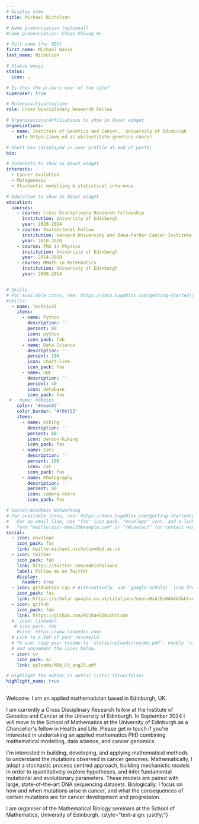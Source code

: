 ```yaml
---
# Display name
title: Michael Nicholson

# Name pronunciation (optional)
#name_pronunciation: Chien Shiung Wu

# Full name (for SEO)
first_name: Michael David
last_name: Nicholson

# Status emoji
status:
  icon: ☕️

# Is this the primary user of the site?
superuser: true

# Role/position/tagline
role: Cross Disciplinary Research Fellow

# Organizations/Affiliations to show in About widget
organizations:
  - name: Institute of Genetics and Cancer,  University of Edinburgh
    url: https://www.ed.ac.uk/institute-genetics-cancer

# Short bio (displayed in user profile at end of posts)
bio:

# Interests to show in About widget
interests:
  - Cancer evolution
  - Mutagenesis
  - Stochastic modelling & statistical inference

# Education to show in About widget
education:
  courses:
    - course: Cross Disciplinary Research Fellowship          
      institution: University of Edinburgh
      year: 2020-2024
    - course: Postdoctoral Fellow
      institution: Harvard University and Dana-Farber Cancer Institute
      year: 2018-2020
    - course: PhD in Physics
      institution: University of Edinburgh
      year: 2014-2018
    - course: MMath in Mathematics
      institution: University of Edinburgh
      year: 2008-2014


# Skills
# For available icons, see: https://docs.hugoblox.com/getting-started/page-builder/#icons
#skills:
  - name: Technical
    items:
      - name: Python
        description: ''
        percent: 80
        icon: python
        icon_pack: fab
      - name: Data Science
        description: ''
        percent: 100
        icon: chart-line
        icon_pack: fas
      - name: SQL
        description: ''
        percent: 40
        icon: database
        icon_pack: fas
 # - name: Hobbies
    color: '#eeac02'
    color_border: '#f0bf23'
    items:
      - name: Hiking
        description: ''
        percent: 60
        icon: person-hiking
        icon_pack: fas
      - name: Cats
        description: ''
        percent: 100
        icon: cat
        icon_pack: fas
      - name: Photography
        description: ''
        percent: 80
        icon: camera-retro
        icon_pack: fas

# Social/Academic Networking
# For available icons, see: https://docs.hugoblox.com/getting-started/page-builder/#icons
#   For an email link, use "fas" icon pack, "envelope" icon, and a link in the
#   form "mailto:your-email@example.com" or "/#contact" for contact widget.
social:
  - icon: envelope
    icon_pack: fas
    link: mailto:michael.nicholson@ed.ac.uk
  - icon: twitter
    icon_pack: fab
    link: https://twitter.com/mdnicholson3
    label: Follow me on Twitter
    display:
      header: true
  - icon: graduation-cap # Alternatively, use `google-scholar` icon from `ai` icon pack
    icon_pack: fas
    link: https://scholar.google.co.uk/citations?user=BsbJEv0AAAAJ&hl=en
  - icon: github
    icon_pack: fab
    link: https://github.com/MichaelDNicholson
  #- icon: linkedin
   # icon_pack: fab
    #link: https://www.linkedin.com/
  # Link to a PDF of your resume/CV.
  # To use: copy your resume to `static/uploads/resume.pdf`, enable `ai` icons in `params.yaml`,
  # and uncomment the lines below.
  - icon: cv
    icon_pack: ai
    link: uploads/MDN_CV_aug23.pdf

# Highlight the author in author lists? (true/false)
highlight_name: true
---
```

Welcome. I am an applied mathematician based in Edinburgh, UK.

I am currently a Cross Disciplinary Research fellow at the Institute of Genetics and Cancer at the University of Edinburgh. In September 2024 I will move to the School of Mathematics at the University of Edinburgh as a Chancellor's fellow in Health and Life. Please get in touch if you're interested in undertaking an applied mathematics PhD combining mathematical modelling, data science, and cancer genomics.

I'm interested in building, developing, and applying mathematical methods to understand the mutations observed in cancer genomes. Mathematically, I adopt a stochastic process centred approach, building mechanistic models in order to quantitatively explore hypotheses, and infer fundamental mutational and evolutionary parameters. These models are paired with large, state-of-the-art DNA sequencing datasets. Biologically, I focus on how and when mutations arise in cancer, and what the consequences of certain mutations are for cancer development and progression.

I am organiser of the Mathematical Biology seminars at the School of Mathematics, University of Edinburgh.
{style="text-align: justify;"}
